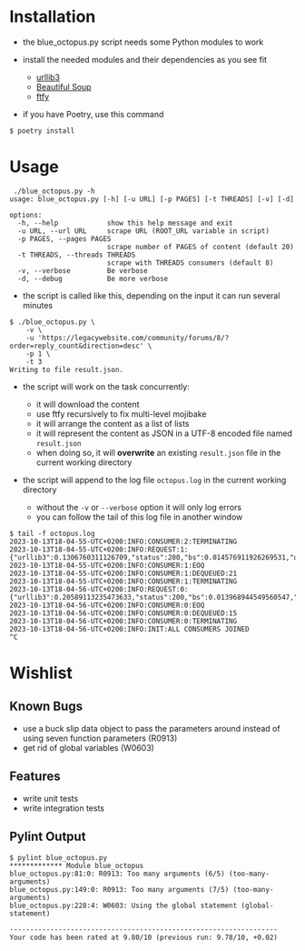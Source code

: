 # Installation

* the blue_octopus.py script needs some Python modules to work
* install the needed modules and their dependencies as you see fit
    - [urllib3](https://pypi.org/project/urllib3/)
    - [Beautiful Soup](https://pypi.org/project/beautifulsoup4/)
    - [ftfy](https://pypi.org/project/ftfy/)

* if you have Poetry, use this command
```
$ poetry install
```

# Usage

```
 ./blue_octopus.py -h                                                                                                         
usage: blue_octopus.py [-h] [-u URL] [-p PAGES] [-t THREADS] [-v] [-d]

options:
  -h, --help            show this help message and exit
  -u URL, --url URL     scrape URL (ROOT_URL variable in script)
  -p PAGES, --pages PAGES
                        scrape number of PAGES of content (default 20)
  -t THREADS, --threads THREADS
                        scrape with THREADS consumers (default 8)
  -v, --verbose         Be verbose
  -d, --debug           Be more verbose
```

* the script is called like this, depending on the input it can run several minutes

```
$ ./blue_octopus.py \
    -v \
    -u 'https://legacywebsite.com/community/forums/8/?order=reply_count&direction=desc' \
    -p 1 \
    -t 3
Writing to file result.json. 
```
* the script will work on the task concurrently:
    * it will download the content
    * use ftfy recursively to fix multi-level mojibake
    * it will arrange the content as a list of lists
    * it will represent the content as JSON in a UTF-8 encoded file named `result.json`
    * when doing so, it will **overwrite** an existing `result.json` file in the current working directory

* the script will append to the log file `octopus.log` in the current working directory
    * without the `-v` or `--verbose` option it will only log errors
    * you can follow the tail of this log file in another window

```
$ tail -f octopus.log                                                                                                             
2023-10-13T18-04-55-UTC+0200:INFO:CONSUMER:2:TERMINATING
2023-10-13T18-04-55-UTC+0200:INFO:REQUEST:1:{"urllib3":0.1306760311126709,"status":200,"bs":0.014576911926269531,"url":"https://legacywebsite.com/community/threads/29395944959/"}
2023-10-13T18-04-55-UTC+0200:INFO:CONSUMER:1:EOQ
2023-10-13T18-04-55-UTC+0200:INFO:CONSUMER:1:DEQUEUED:21
2023-10-13T18-04-55-UTC+0200:INFO:CONSUMER:1:TERMINATING
2023-10-13T18-04-56-UTC+0200:INFO:REQUEST:0:{"urllib3":0.20589113235473633,"status":200,"bs":0.013968944549560547,"url":"https://legacywebsite.com/community/threads/29393945959/"}
2023-10-13T18-04-56-UTC+0200:INFO:CONSUMER:0:EOQ
2023-10-13T18-04-56-UTC+0200:INFO:CONSUMER:0:DEQUEUED:15
2023-10-13T18-04-56-UTC+0200:INFO:CONSUMER:0:TERMINATING
2023-10-13T18-04-56-UTC+0200:INFO:INIT:ALL CONSUMERS JOINED
^C 
```

# Wishlist

## Known Bugs
* use a buck slip data object to pass the parameters around instead of using seven function parameters (R0913)
* get rid of global variables (W0603)

## Features
* write unit tests
* write integration tests

## Pylint Output
```
$ pylint blue_octopus.py
************* Module blue_octopus
blue_octopus.py:81:0: R0913: Too many arguments (6/5) (too-many-arguments)
blue_octopus.py:149:0: R0913: Too many arguments (7/5) (too-many-arguments)
blue_octopus.py:228:4: W0603: Using the global statement (global-statement)

------------------------------------------------------------------
Your code has been rated at 9.80/10 (previous run: 9.78/10, +0.02)
```
